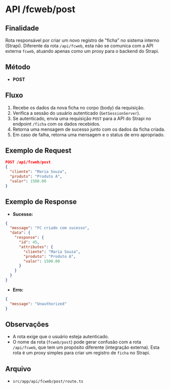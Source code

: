 # API /fcweb/post

## Finalidade
Rota responsável por criar um novo registro de "ficha" no sistema interno (Strapi). Diferente da rota `/api/fcweb`, esta não se comunica com a API externa `fcweb`, atuando apenas como um proxy para o backend do Strapi.

## Método
- **POST**

## Fluxo
1.  Recebe os dados da nova ficha no corpo (body) da requisição.
2.  Verifica a sessão do usuário autenticado (`GetSessionServer`).
3.  Se autenticado, envia uma requisição `POST` para a API do Strapi no endpoint `/ficha` com os dados recebidos.
4.  Retorna uma mensagem de sucesso junto com os dados da ficha criada.
5.  Em caso de falha, retorna uma mensagem e o status de erro apropriado.

## Exemplo de Request
```json
POST /api/fcweb/post
{
  "cliente": "Maria Souza",
  "produto": "Produto A",
  "valor": 1500.00
}
```

## Exemplo de Response
- **Sucesso:**
```json
{
  "message": "FC criado com sucesso",
  "data": {
    "response": {
      "id": 45,
      "attributes": {
        "cliente": "Maria Souza",
        "produto": "Produto A",
        "valor": 1500.00
      }
    }
  }
}
```
- **Erro:**
```json
{
  "message": "Unauthorized"
}
```

## Observações
- A rota exige que o usuário esteja autenticado.
- O nome da rota (`fcweb/post`) pode gerar confusão com a rota `/api/fcweb`, que tem um propósito diferente (integração externa). Esta rota é um proxy simples para criar um registro de `ficha` no Strapi.

## Arquivo
- `src/app/api/fcweb/post/route.ts`

